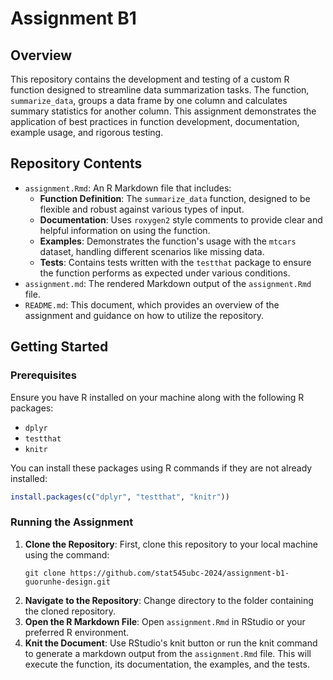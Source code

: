 
# Assignment B1

## Overview

This repository contains the development and testing of a custom R function designed to streamline data summarization tasks. The function, `summarize_data`, groups a data frame by one column and calculates summary statistics for another column. This assignment demonstrates the application of best practices in function development, documentation, example usage, and rigorous testing.

## Repository Contents

- `assignment.Rmd`: An R Markdown file that includes:
  - **Function Definition**: The `summarize_data` function, designed to be flexible and robust against various types of input.
  - **Documentation**: Uses `roxygen2` style comments to provide clear and helpful information on using the function.
  - **Examples**: Demonstrates the function's usage with the `mtcars` dataset, handling different scenarios like missing data.
  - **Tests**: Contains tests written with the `testthat` package to ensure the function performs as expected under various conditions.
- `assignment.md`: The rendered Markdown output of the `assignment.Rmd` file.
- `README.md`: This document, which provides an overview of the assignment and guidance on how to utilize the repository.

## Getting Started

### Prerequisites

Ensure you have R installed on your machine along with the following R packages:
- `dplyr`
- `testthat`
- `knitr`

You can install these packages using R commands if they are not already installed:

```r
install.packages(c("dplyr", "testthat", "knitr"))
```

### Running the Assignment

1. **Clone the Repository**: First, clone this repository to your local machine using the command:
   ```
   git clone https://github.com/stat545ubc-2024/assignment-b1-guorunhe-design.git
   ```
2. **Navigate to the Repository**: Change directory to the folder containing the cloned repository.
3. **Open the R Markdown File**: Open `assignment.Rmd` in RStudio or your preferred R environment.
4. **Knit the Document**: Use RStudio's knit button or run the knit command to generate a markdown output from the `assignment.Rmd` file. This will execute the function, its documentation, the examples, and the tests.
